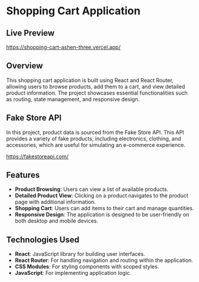 # Shopping Cart Application

## Live Preview
https://shopping-cart-ashen-three.vercel.app/

## Overview

This shopping cart application is built using React and React Router, allowing users to browse products, add them to a cart, and view detailed product information. The project showcases essential functionalities such as routing, state management, and responsive design.

## Fake Store API
In this project, product data is sourced from the Fake Store API. This API provides a variety of fake products, including electronics, clothing, and accessories, which are useful for simulating an e-commerce experience. 

https://fakestoreapi.com/

## Features

- **Product Browsing**: Users can view a list of available products.
- **Detailed Product View**: Clicking on a product navigates to the product page with additional information.
- **Shopping Cart**: Users can add items to their cart and manage quantities.
- **Responsive Design**: The application is designed to be user-friendly on both desktop and mobile devices.

## Technologies Used

- **React**: JavaScript library for building user interfaces.
- **React Router**: For handling navigation and routing within the application.
- **CSS Modules**: For styling components with scoped styles.
- **JavaScript**: For implementing application logic.
